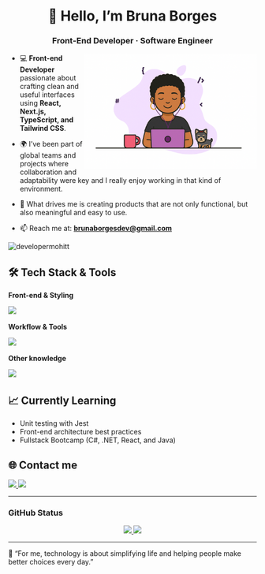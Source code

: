 <h1 align="center"> 👋 Hello, I’m Bruna Borges </h1>

<h3 align="center">
  Front-End Developer · Software Engineer
</h3>

<img align="right" src="./readme-image.png" width="350"></img>

- 💻 **Front-end Developer** passionate about crafting clean and useful interfaces using **React, Next.js, TypeScript, and Tailwind CSS**.

- 🌍 I’ve been part of global teams and projects where collaboration and adaptability were key and I really enjoy working in that kind of environment.

- 🎯 What drives me is creating products that are not only functional, but also meaningful and easy to use.

- 📫 Reach me at:  **brunaborgesdev@gmail.com**

<p align="left"> <img src="https://komarev.com/ghpvc/?username=brunacborgesm&label=Profile%20views&color=0e75b6&style=flat" alt="developermohitt" /> </p>

## 🛠️ Tech Stack & Tools

**Front-end & Styling**
<p align="left">
  <img src="https://skillicons.dev/icons?i=html,css,js,react,nextjs,ts,tailwind,materialui,styledcomponents" />
</p>

**Workflow & Tools**
<p align="left">
  <img src="https://skillicons.dev/icons?i=git,github,vscode,figma,jira,confluence" />
</p>

**Other knowledge**
<p align="left">
  <img src="https://skillicons.dev/icons?i=nodejs,supabase" />
</p>

## 📈 Currently Learning
- Unit testing with Jest  
- Front-end architecture best practices  
- Fullstack Bootcamp (C#, .NET, React, and Java)  

## 🌐 Contact me
<p align="left">
  <a href="https://www.linkedin.com/in/brunacborgesm/">
    <img src="https://skillicons.dev/icons?i=linkedin" />
  </a>
  <a href="mailto:brunaborgesdev@gmail.com">
    <img src="https://skillicons.dev/icons?i=gmail" />
  </a>
</p>

---

### GitHub Status

<div align="center">
  <a href="https://github.com/brunacborgesm">
    <img height="180em" src="https://github-readme-stats.vercel.app/api?username=brunacborgesm&show_icons=true&theme=dracula" />
    <img height="180em" src="https://github-readme-stats.vercel.app/api/top-langs/?username=brunacborgesm&layout=compact&theme=dracula"/>
  </a>
</div>

---
💬 “For me, technology is about simplifying life and helping people make better choices every day.”

